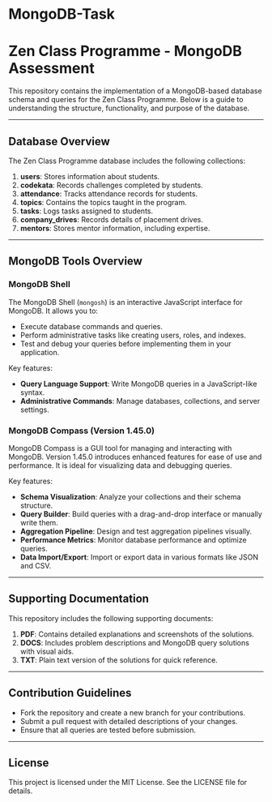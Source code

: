 # MongoDB-Task

# Zen Class Programme - MongoDB Assessment

This repository contains the implementation of a MongoDB-based database schema and queries for the Zen Class Programme. Below is a guide to understanding the structure, functionality, and purpose of the database.

---

## Database Overview
The Zen Class Programme database includes the following collections:

1. **users**: Stores information about students.
2. **codekata**: Records challenges completed by students.
3. **attendance**: Tracks attendance records for students.
4. **topics**: Contains the topics taught in the program.
5. **tasks**: Logs tasks assigned to students.
6. **company_drives**: Records details of placement drives.
7. **mentors**: Stores mentor information, including expertise.

---

## MongoDB Tools Overview

### MongoDB Shell
The MongoDB Shell (`mongosh`) is an interactive JavaScript interface for MongoDB. It allows you to:
- Execute database commands and queries.
- Perform administrative tasks like creating users, roles, and indexes.
- Test and debug your queries before implementing them in your application.

Key features:
- **Query Language Support**: Write MongoDB queries in a JavaScript-like syntax.
- **Administrative Commands**: Manage databases, collections, and server settings.

### MongoDB Compass (Version 1.45.0)
MongoDB Compass is a GUI tool for managing and interacting with MongoDB. Version 1.45.0 introduces enhanced features for ease of use and performance. It is ideal for visualizing data and debugging queries.

Key features:
- **Schema Visualization**: Analyze your collections and their schema structure.
- **Query Builder**: Build queries with a drag-and-drop interface or manually write them.
- **Aggregation Pipeline**: Design and test aggregation pipelines visually.
- **Performance Metrics**: Monitor database performance and optimize queries.
- **Data Import/Export**: Import or export data in various formats like JSON and CSV.

---

## Supporting Documentation

This repository includes the following supporting documents:

1. **PDF**: Contains detailed explanations and screenshots of the solutions.
2. **DOCS**: Includes problem descriptions and MongoDB query solutions with visual aids.
3. **TXT**: Plain text version of the solutions for quick reference.

----

## Contribution Guidelines
- Fork the repository and create a new branch for your contributions.
- Submit a pull request with detailed descriptions of your changes.
- Ensure that all queries are tested before submission.

---

## License
This project is licensed under the MIT License. See the LICENSE file for details.
